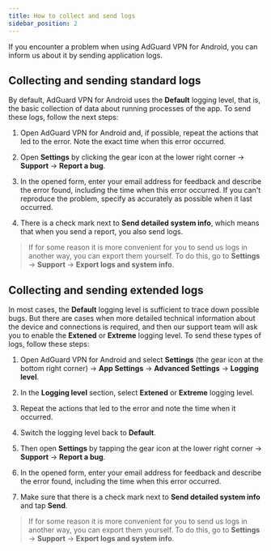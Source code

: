 ```yaml
---
title: How to collect and send logs
sidebar_position: 2
---
```


If you encounter a problem when using AdGuard VPN for Android, you can inform us about it by sending application logs.

## Collecting and sending standard logs

By default, AdGuard VPN for Android uses the **Default** logging level, that is, the basic collection of data about running processes of the app. To send these logs, follow the next steps:

1. Open AdGuard VPN for Android and, if possible, repeat the actions that led to the error. Note the exact time when this error occurred.

2. Open **Settings** by clicking the gear icon at the lower right corner → **Support** → **Report a bug**.

3. In the opened form, enter your email address for feedback and describe the error found, including the time when this error occurred. If you can't reproduce the problem, specify as accurately as possible when it last occurred.

4. There is a check mark next to **Send detailed system info**, which means that when you send a report, you also send logs.

>If for some reason it is more convenient for you to send us logs in another way, you can export them yourself. To do this, go to **Settings** → **Support** → **Export logs and system info**.

## Collecting and sending extended logs

In most cases, the **Default** logging level is sufficient to trace down possible bugs. But there are cases when more detailed technical information about the device and connections is required, and then our support team will ask you to enable the **Extened** or **Extreme** logging level. To send these types of logs, follow these steps:

1. Open AdGuard VPN for Android and select **Settings** (the gear icon at the bottom right corner) → **App Settings** → **Advanced Settings** → **Logging level**.

2. In the **Logging level** section, select **Extened** or **Extreme** logging level.

3. Repeat the actions that led to the error and note the time when it occurred.

4. Switch the logging level back to **Default**.

5. Then open **Settings** by tapping the gear icon at the lower right corner → **Support** → **Report a bug**.

6. In the opened form, enter your email address for feedback and describe the error found, including the time when this error occurred.

7. Make sure that there is a check mark next to **Send detailed system info** and tap **Send**.

>If for some reason it is more convenient for you to send us logs in another way, you can export them yourself. To do this, go to **Settings** → **Support** → **Export logs and system info**.